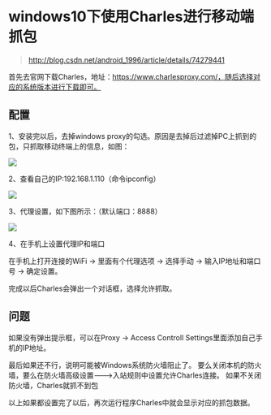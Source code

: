 ﻿# windows10下使用Charles进行移动端抓包

> http://blog.csdn.net/android_1996/article/details/74279441

首先去官网下载Charles，地址：https://www.charlesproxy.com/，随后选择对应的系统版本进行下载即可。

## 配置
1、安装完以后，去掉windows proxy的勾选。原因是去掉后过滤掉PC上抓到的包，只抓取移动终端上的信息，如图：

![](http://img.blog.csdn.net/20160421144349363?watermark/2/text/aHR0cDovL2Jsb2cuY3Nkbi5uZXQv/font/5a6L5L2T/fontsize/400/fill/I0JBQkFCMA==/dissolve/70/gravity/Center/)

2、查看自己的IP:192.168.1.110（命令ipconfig）

 ![](http://img.blog.csdn.net/20160421144414176?watermark/2/text/aHR0cDovL2Jsb2cuY3Nkbi5uZXQv/font/5a6L5L2T/fontsize/400/fill/I0JBQkFCMA==/dissolve/70/gravity/Center)

3、代理设置，如下图所示：（默认端口：8888）

![](http://img.blog.csdn.net/20160421144438627?watermark/2/text/aHR0cDovL2Jsb2cuY3Nkbi5uZXQv/font/5a6L5L2T/fontsize/400/fill/I0JBQkFCMA==/dissolve/70/gravity/Center)

4、在手机上设置代理IP和端口

在手机上打开连接的WiFi -> 里面有个代理选项 -> 选择手动 -> 输入IP地址和端口号 -> 确定设置。

完成以后Charles会弹出一个对话框，选择允许抓取。

## 问题
如果没有弹出提示框，可以在Proxy -> Access Controll Settings里面添加自己手机的IP地址。

最后如果还不行，说明可能被Windows系统防火墙阻止了。
要么关闭本机的防火墙，要么在防火墙高级设置--->入站规则中设置允许Charles连接。 如果不关闭防火墙，Charles就抓不到包

以上如果都设置完了以后，再次运行程序Charles中就会显示对应的抓包数据。


